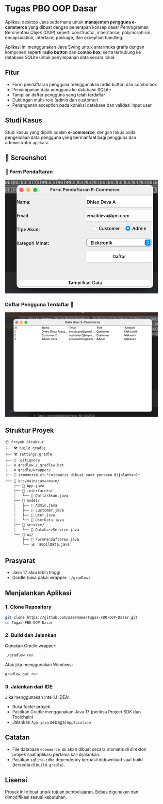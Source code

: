 # Tugas PBO OOP Dasar

Aplikasi desktop Java sederhana untuk **manajemen pengguna e-commerce** yang dibuat dengan penerapan konsep dasar Pemrograman Berorientasi Objek (OOP) seperti constructor, inheritance, polymorphism, encapsulation, interface, package, dan exception handling.

Aplikasi ini menggunakan Java Swing untuk antarmuka grafis dengan komponen seperti **radio button** dan **combo box**, serta terhubung ke database SQLite untuk penyimpanan data secara lokal.

## Fitur

- Form pendaftaran pengguna menggunakan radio button dan combo box
- Penyimpanan data pengguna ke database SQLite
- Tampilan daftar pengguna yang telah terdaftar
- Dukungan multi-role (admin dan customer)
- Penanganan exception pada koneksi database dan validasi input user

## Studi Kasus

Studi kasus yang dipilih adalah **e-commerce**, dengan fokus pada pengelolaan data pengguna yang bermanfaat bagi pengguna dan administrator aplikasi.

## 📸 Screenshot

### 📝 Form Pendaftaran
![Form Pendaftaran](screenshots/form-pendaftaran.png)

### Daftar Pengguna Terdaftar 📝 
![Daftar Pengguna Terdaftar](screenshots/tampilkan-data.png)

## Struktur Proyek

```
📦 Proyek Struktur
├── 🛠️ build.gradle
├── 🛠️ settings.gradle
├── 📄 .gitignore
├── ⚙️ gradlew / gradlew.bat
├── ⚙️ gradle/wrapper/
├── 🗄️ ecommerce.db *(otomatis dibuat saat pertama dijalankan)*
└── 📁 src/main/java/main/
    ├── 🚀 App.java
    ├── 📁 interfaceku/
    │   └── 📝 DaftarAkun.java
    ├── 📁 model/
    │   ├── 👤 Admin.java
    │   ├── 👤 Customer.java
    │   ├── 👤 User.java
    │   └── 🧾 UserData.java
    ├── 📁 service/
    │   └── 🔧 DatabaseService.java
    └── 📁 ui/
        ├── 🧾 FormPendaftaran.java
        └── 📊 TampilData.java

```

## Prasyarat

- Java 17 atau lebih tinggi
- Gradle (bisa pakai wrapper: `./gradlew`)

## Menjalankan Aplikasi

### 1. Clone Repository

```bash
git clone https://github.com/username/Tugas-PBO-OOP-Dasar.git
cd Tugas-PBO-OOP-Dasar
```

### 2. Build dan Jalankan

Gunakan Gradle wrapper:

```bash
./gradlew run
```

Atau jika menggunakan Windows:

```bash
gradlew.bat run
```

### 3. Jalankan dari IDE

Jika menggunakan IntelliJ IDEA:
- Buka folder proyek
- Pastikan Gradle menggunakan Java 17 (periksa Project SDK dan Toolchain)
- Jalankan `App.java` sebagai `Application`

## Catatan

- File database `ecommerce.db` akan dibuat secara otomatis di direktori proyek saat aplikasi pertama kali dijalankan.
- Pastikan `sqlite-jdbc` dependency berhasil didownload saat build (tersedia di `build.gradle`).

## Lisensi

Proyek ini dibuat untuk tujuan pembelajaran. Bebas digunakan dan dimodifikasi sesuai kebutuhan.